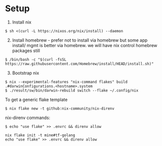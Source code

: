 # Setup

1. Install nix

```
$ sh <(curl -L https://nixos.org/nix/install) --daemon
```

2. Install homebrew - prefer not to install via homebrew but some app install/ mgmt is better via homebrew. we will have nix control homebrew packages still

```
$ /bin/bash -c "$(curl -fsSL https://raw.githubusercontent.com/Homebrew/install/HEAD/install.sh)"
```

3. Bootstrap nix

```
$ nix --experimental-features "nix-command flakes" build .#darwinConfigurations.<hostname>.system
$ ./result/sw/bin/darwin-rebuild switch --flake ~/.config/nix
```

To get a generic flake template

```
$ nix flake new -t github:nix-community/nix-direnv
```

nix-direnv commands:

```
$ echo "use flake" >> .envrc && direnv allow
```



```
nix flake init -t mine#tf-golang
echo "use flake" >> .envrc && direnv allow
```
